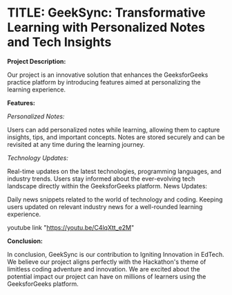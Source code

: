 # TITLE: GeekSync: Transformative Learning with Personalized Notes and Tech Insights

**Project Description:**

Our project is an innovative solution that enhances the GeeksforGeeks practice platform by introducing features aimed at personalizing the learning experience.

**Features:**


*Personalized Notes:*

Users can add personalized notes while learning, allowing them to capture insights, tips, and important concepts.
Notes are stored securely and can be revisited at any time during the learning journey.

*Technology Updates:*

Real-time updates on the latest technologies, programming languages, and industry trends.
Users stay informed about the ever-evolving tech landscape directly within the GeeksforGeeks platform.
News Updates:

Daily news snippets related to the world of technology and coding.
Keeping users updated on relevant industry news for a well-rounded learning experience.


youtube link "https://youtu.be/C4lqXtt_e2M"


**Conclusion:**

In conclusion, GeekSync is our contribution to Igniting Innovation in EdTech. We believe our project aligns perfectly with the Hackathon's theme of limitless coding adventure and innovation. We are excited about the potential impact our project can have on millions of learners using the GeeksforGeeks platform.
